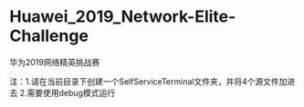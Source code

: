 # Huawei_2019_Network-Elite-Challenge
华为2019网络精英挑战赛

注：1.请在当前目录下创建一个SelfServiceTerminal文件夹，并将4个源文件加进去
    2.需要使用debug模式运行
